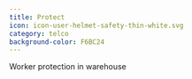 ```yaml
---
title: Protect
icon: icon-user-helmet-safety-thin-white.svg
category: telco
background-color: F6BC24
---
```


Worker protection in warehouse
